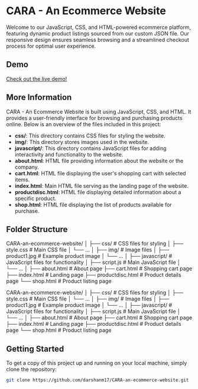 # CARA - An Ecommerce Website

Welcome to our JavaScript, CSS, and HTML-powered ecommerce platform, featuring dynamic product listings sourced from our custom JSON file. Our responsive design ensures seamless browsing and a streamlined checkout process for optimal user experience.

## Demo

[Check out the live demo!](https://65912c06313055f6a5a631eb--vocal-liger-480dd1.netlify.app/)

## More Information

CARA - An Ecommerce Website is built using JavaScript, CSS, and HTML. It provides a user-friendly interface for browsing and purchasing products online. Below is an overview of the files included in this project:

- **css/**: This directory contains CSS files for styling the website.
- **img/**: This directory stores images used in the website.
- **javascript/**: This directory contains JavaScript files for adding interactivity and functionality to the website.
- **about.html**: HTML file providing information about the website or the company.
- **cart.html**: HTML file displaying the user's shopping cart with selected items.
- **index.html**: Main HTML file serving as the landing page of the website.
- **productdisc.html**: HTML file displaying detailed information about a specific product.
- **shop.html**: HTML file displaying the list of products available for purchase.

## Folder Structure

CARA-an-ecommerce-website/
│
├── css/ # CSS files for styling
│ ├── style.css # Main CSS file
│ └── ...
│
├── img/ # Image files
│ ├── product1.jpg # Example product image
│ └── ...
│
├── javascript/ # JavaScript files for functionality
│ ├── script.js # Main JavaScript file
│ └── ...
│
├── about.html # About page
├── cart.html # Shopping cart page
├── index.html # Landing page
├── productdisc.html # Product details page
└── shop.html # Product listing page

CARA-an-ecommerce-website/
│
├── css/ # CSS files for styling
│ ├── style.css # Main CSS file
│ └── ...
│
├── img/ # Image files
│ ├── product1.jpg # Example product image
│ └── ...
│
├── javascript/ # JavaScript files for functionality
│ ├── script.js # Main JavaScript file
│ └── ...
│
├── about.html # About page
├── cart.html # Shopping cart page
├── index.html # Landing page
├── productdisc.html # Product details page
└── shop.html # Product listing page


## Getting Started

To get a copy of this project up and running on your local machine, simply clone the repository:

```bash
git clone https://github.com/darshanm17/CARA-an-ecommerce-website.git

